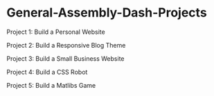 # General-Assembly-Dash-Projects

Project 1: Build a Personal Website

Project 2: Build a Responsive Blog Theme

Project 3: Build a Small Business Website
  
Project 4: Build a CSS Robot
  
Project 5: Build a Matlibs Game

